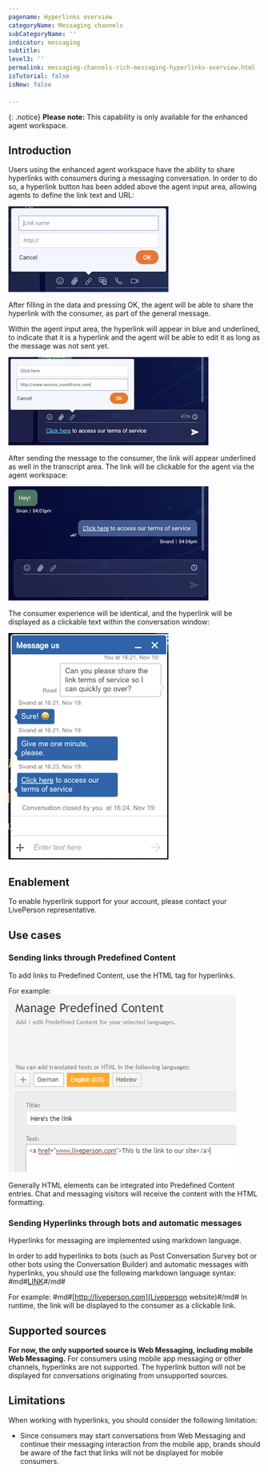 ```yaml
---
pagename: Hyperlinks overview
categoryName: Messaging channels
subCategoryName: ''
indicator: messaging
subtitle:
level3: ''
permalink: messaging-channels-rich-messaging-hyperlinks-overview.html
isTutorial: false
isNew: false

---
```


{: .notice}
**Please note:** This capability is only available for the enhanced agent workspace.

## Introduction

Users using the enhanced agent workspace have the ability to share hyperlinks with consumers during a messaging conversation. In order to do so, a hyperlink button has been added above the agent input area, allowing agents to define the link text and URL:

![](img/hyperlinks-overview-1.png)

After filling in the data and pressing OK, the agent will be able to share the hyperlink with the consumer, as part of the general message.

Within the agent input area, the hyperlink will appear in blue and underlined, to indicate that it is a hyperlink and the agent will be able to edit it as long as the message was not sent yet.

![](img/hyperlinks-overview-2.png)

After sending the message to the consumer, the link will appear underlined as well in the transcript area. The link will be clickable for the agent via the agent workspace:

![](img/hyperlinks-overview-3.png)

The consumer experience will be identical, and the hyperlink will be displayed as a clickable text within the conversation window:

![](img/hyperlinks-overview-4.png)

## Enablement

To enable hyperlink support for your account, please contact your LivePerson representative.

## Use cases

### Sending links through Predefined Content

To add links to Predefined Content, use the HTML tag for hyperlinks.

For example:
![](img/hyperlinks-overview-5.png)

Generally HTML elements can be integrated into Predefined Content entries. Chat and messaging visitors will receive the content with the HTML formatting.

### Sending Hyperlinks through bots and automatic messages

Hyperlinks for messaging are implemented using markdown language.

In order to add hyperlinks to bots (such as Post Conversation Survey bot or other bots using  the Conversation Builder) and automatic messages with hyperlinks, you should use the following markdown language syntax: #md#[LINK](LINK_TEXT)#/md#

For example:
#md#[http://liveperson.com](Liveperson website)#/md#
In runtime, the link will be displayed to the consumer as a clickable link.

## Supported sources

**For now, the only supported source is Web Messaging, including mobile Web Messaging.** For consumers using mobile app messaging or other channels, hyperlinks are not supported. The hyperlink button will not be displayed for conversations originating from unsupported sources.

## Limitations

When working with hyperlinks, you should consider the following limitation:
* Since consumers may start conversations from Web Messaging and continue their messaging interaction from the mobile app, brands should be aware of the fact that links will not be displayed for mobile consumers.
